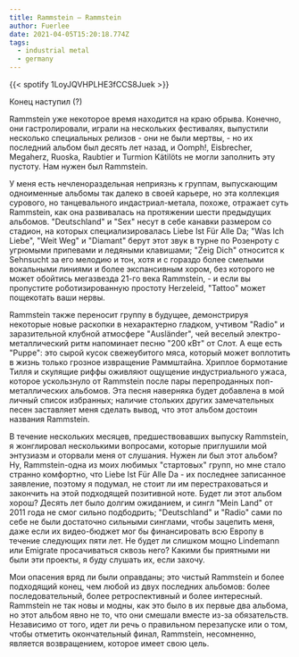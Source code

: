 ```yaml
---
title: Rammstein — Rammstein
author: Fuerlee
date: 2021-04-05T15:20:18.774Z
tags:
  - industrial metal
  - germany
---
```

{{< spotify 1LoyJQVHPLHE3fCCS8Juek >}}

Конец наступил (?)

Rammstein уже некоторое время находится на краю обрыва. Конечно, они гастролировали, играли на нескольких фестивалях, выпустили несколько специальных релизов - они не были мертвы, - но их последний альбом был десять лет назад, и Oomph!, Eisbrecher, Megaherz, Ruoska, Raubtier и Turmion Kätilöts не могли заполнить эту пустоту. Нам нужен был Rammstein.

У меня есть нечленораздельная неприязнь к группам, выпускающим одноименные альбомы так далеко в своей карьере, но эта коллекция сурового, но танцевального индастриал-метала, похоже, отражает суть Rammstein, как она развивалась на протяжении шести предыдущих альбомов. "Deutschland" и "Sex" несут в себе канавки размером со стадион, на которых специализировалась Liebe Ist Für Alle Da; "Was Ich Liebe", "Weit Weg" и "Diamant" берут этот звук в турне по Розенроту с угрюмыми припевами и ледяными клавишами; "Zeig Dich" относится к Sehnsucht за его мелодию и тон, хотя и с гораздо более смелыми вокальными линиями и более экспансивным хором, без которого не может обойтись мегазвезда 21-го века Rammstein, - и если вы пропустите роботизированную простоту Herzeleid, "Tattoo" может пощекотать ваши нервы.

Rammstein также переносит группу в будущее, демонстрируя некоторые новые раскопки в нехарактерно гладком, учтивом "Radio" и заразительной клубной атмосфере "Ausländer", чей веселый электро-металлический ритм напоминает песню "200 кВт" от Слот. А еще есть "Puppe": это сырой кусок свежеубитого мяса, который может воплотить в жизнь только грозное извращение Раммштайна. Хриплое бормотание Тилля и скулящие риффы оживляют ощущение индустриального ужаса, которое ускользнуло от Rammstein после пары перепроданных поп-металлических альбомов. Эта песня наверняка будет добавлена в мой личный список избранных; наличие стольких других замечательных песен заставляет меня сделать вывод, что этот альбом достоин названия Rammstein.

В течение нескольких месяцев, предшествовавших выпуску Rammstein, я жонглировал несколькими вопросами, которые приглушили мой энтузиазм и оторвали меня от слушания. Нужен ли был этот альбом? Ну, Rammstein-одна из моих любимых "стартовых" групп, но мне стало странно комфортно, что Liebe Ist Für Alle Da - их последнее записанное заявление, поэтому я подумал, не стоит ли им перестраховаться и закончить на этой подходящей позитивной ноте. Будет ли этот альбом хорош? Десять лет было долгим ожиданием, и сингл "Mein Land" от 2011 года не смог сильно подбодрить; "Deutschland" и "Radio" сами по себе не были достаточно сильными синглами, чтобы зацепить меня, даже если их видео-бюджет мог бы финансировать всю Европу в течение следующих пяти лет. Не будет ли слишком мощно Lindemann или Emigrate просачиваться сквозь него? Какими бы приятными ни были эти проекты, я буду слушать их, если захочу.

Мои опасения вряд ли были оправданы; это чистый Rammstein и более подходящий конец, чем любой из двух последних альбомов: более последовательный, более ретроспективный и более интересный. Rammstein не так новы и модны, как это было в их первые два альбома, но этот альбом явно не то, что они смешали вместе из-за обязательств. Независимо от того, идет ли речь о правильном перезапуске или о том, чтобы отметить окончательный финал, Rammstein, несомненно, является возвращением, которое имеет свою цель.